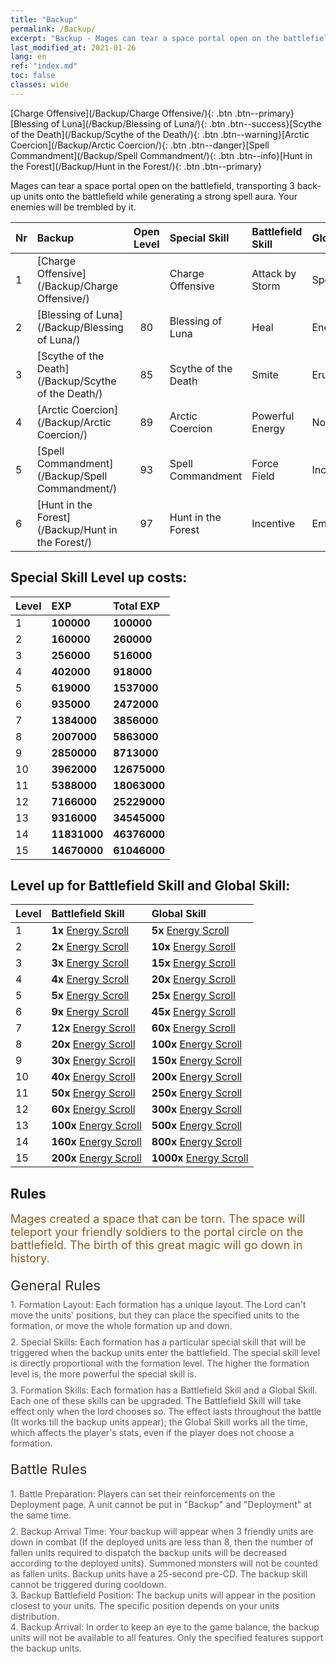 ```yaml
---
title: "Backup"
permalink: /Backup/
excerpt: "Backup - Mages can tear a space portal open on the battlefield, transporting 3 back-up units onto the battlefield while generating a strong spell aura. Your enemies will be trembled by it."
last_modified_at: 2021-01-26
lang: en
ref: "index.md"
toc: false
classes: wide
---
```


  [Charge Offensive](/Backup/Charge Offensive/){: .btn .btn--primary}[Blessing of Luna](/Backup/Blessing of Luna/){: .btn .btn--success}[Scythe of the Death](/Backup/Scythe of the Death/){: .btn .btn--warning}[Arctic Coercion](/Backup/Arctic Coercion/){: .btn .btn--danger}[Spell Commandment](/Backup/Spell Commandment/){: .btn .btn--info}[Hunt in the Forest](/Backup/Hunt in the Forest/){: .btn .btn--primary}

  Mages can tear a space portal open on the battlefield, transporting 3 back-up units onto the battlefield while generating a strong spell aura. Your enemies will be trembled by it.

  |  Nr  | Backup | Open Level | Special Skill | Battlefield Skill | Global Skill |
  |:-----|:---------------|:----------:|:--------------|:--------------|:-------------|
  | 1  | [Charge Offensive](/Backup/Charge Offensive/) |  | Charge Offensive | Attack by Storm | Spearhead |
  | 2  | [Blessing of Luna](/Backup/Blessing of Luna/) | 80 | Blessing of Luna | Heal | Energy Power |
  | 3  | [Scythe of the Death](/Backup/Scythe of the Death/) | 85 | Scythe of the Death | Smite | Erudition |
  | 4  | [Arctic Coercion](/Backup/Arctic Coercion/) | 89 | Arctic Coercion | Powerful Energy | Nourishment |
  | 5  | [Spell Commandment](/Backup/Spell Commandment/) | 93 | Spell Commandment | Force Field | Incandescence |
  | 6  | [Hunt in the Forest](/Backup/Hunt in the Forest/) | 97 | Hunt in the Forest | Incentive | Empowerment |


## Special Skill Level up costs:

  |  Level  | EXP | Total EXP | 
  |:-----|:----|:----------| 
  | 1 | **100000** | **100000** | 
  | 2 | **160000** | **260000** | 
  | 3 | **256000** | **516000** | 
  | 4 | **402000** | **918000** | 
  | 5 | **619000** | **1537000** | 
  | 6 | **935000** | **2472000** | 
  | 7 | **1384000** | **3856000** | 
  | 8 | **2007000** | **5863000** | 
  | 9 | **2850000** | **8713000** | 
  | 10 | **3962000** | **12675000** | 
  | 11 | **5388000** | **18063000** | 
  | 12 | **7166000** | **25229000** | 
  | 13 | **9316000** | **34545000** | 
  | 14 | **11831000** | **46376000** | 
  | 15 | **14670000** | **61046000** | 


## Level up for Battlefield Skill and Global Skill:

  |  Level  | Battlefield Skill | Global Skill | 
  |:-----|:----|:----------| 
  | 1 | **1x** [ Energy Scroll](/Items/con_268/) | **5x** [ Energy Scroll](/Items/con_268/) | 
  | 2 | **2x** [ Energy Scroll](/Items/con_268/) | **10x** [ Energy Scroll](/Items/con_268/) | 
  | 3 | **3x** [ Energy Scroll](/Items/con_268/) | **15x** [ Energy Scroll](/Items/con_268/) | 
  | 4 | **4x** [ Energy Scroll](/Items/con_268/) | **20x** [ Energy Scroll](/Items/con_268/) | 
  | 5 | **5x** [ Energy Scroll](/Items/con_268/) | **25x** [ Energy Scroll](/Items/con_268/) | 
  | 6 | **9x** [ Energy Scroll](/Items/con_268/) | **45x** [ Energy Scroll](/Items/con_268/) | 
  | 7 | **12x** [ Energy Scroll](/Items/con_268/) | **60x** [ Energy Scroll](/Items/con_268/) | 
  | 8 | **20x** [ Energy Scroll](/Items/con_268/) | **100x** [ Energy Scroll](/Items/con_268/) | 
  | 9 | **30x** [ Energy Scroll](/Items/con_268/) | **150x** [ Energy Scroll](/Items/con_268/) | 
  | 10 | **40x** [ Energy Scroll](/Items/con_268/) | **200x** [ Energy Scroll](/Items/con_268/) | 
  | 11 | **50x** [ Energy Scroll](/Items/con_268/) | **250x** [ Energy Scroll](/Items/con_268/) | 
  | 12 | **60x** [ Energy Scroll](/Items/con_268/) | **300x** [ Energy Scroll](/Items/con_268/) | 
  | 13 | **100x** [ Energy Scroll](/Items/con_268/) | **500x** [ Energy Scroll](/Items/con_268/) | 
  | 14 | **160x** [ Energy Scroll](/Items/con_268/) | **800x** [ Energy Scroll](/Items/con_268/) | 
  | 15 | **200x** [ Energy Scroll](/Items/con_268/) | **1000x** [ Energy Scroll](/Items/con_268/) | 


## Rules

  <span style="color: #8a5c1d;font-size:18px">Mages created a space that can be torn. The space will teleport your friendly soldiers to the portal circle on the battlefield. The birth of this great magic will go down in history. </span><br/><span style="color: #ffffff">　</span><br/><span style="color: #3c2a1e;font-size:22px">General Rules</span><br/><span style="color: #ffffff;font-size:6px">　</span><br/><span style="color: #645252">1. Formation Layout: Each formation has a unique layout. The Lord can't move the units' positions, but they can place the specified units to the formation, or move the whole formation up and down. </span><br/><span style="color: #ffffff;font-size:6px">　</span><br/><span style="color: #645252">2. Special Skills: Each formation has a particular special skill that will be triggered when the backup units enter the battlefield. The special skill level is directly proportional with the formation level. The higher the formation level is, the more powerful the special skill is. </span><br/><span style="color: #ffffff;font-size:6px">　</span><br/><span style="color: #645252">3. Formation Skills: Each formation has a Battlefield Skill and a Global Skill. Each one of these skills can be upgraded. The Battlefield Skill will take effect only when the lord chooses so. The effect lasts throughout the battle (It works till the backup units appear); the Global Skill works all the time, which affects the player's stats, even if the player does not choose a formation. </span><br/><span style="color: #ffffff">　</span><br/><span style="color: #3c2a1e;font-size:22px">Battle Rules</span><br/><span style="color: #ffffff;font-size:6px">　</span><br/><span style="color: #ffffff;font-size:6px">　</span><br/><span style="color: #645252">1. Battle Preparation: Players can set their reinforcements on the Deployment page. A unit cannot be put in \"Backup\" and \"Deployment\" at the same time. </span><br/><span style="color: #ffffff;font-size:6px">　</span><br/><span style="color: #645252">2. Backup Arrival Time: Your backup will appear when 3 friendly units are down in combat (If the deployed units are less than 8, then the number of fallen units required to dispatch the backup units will be decreased according to the deployed units). Summoned monsters will not be counted as fallen units. Backup units have a 25-second pre-CD. The backup skill cannot be triggered during cooldown. </span><br/><span style="color: #645252">3. Backup Battlefield Position: The backup units will appear in the position closest to your units. The specific position depends on your units distribution. </span><br/><span style="color: #645252">4. Backup Arrival: In order to keep an eye to the game balance, the backup units will not be available to all features. Only the specified features support the backup units.</span>

<br/>